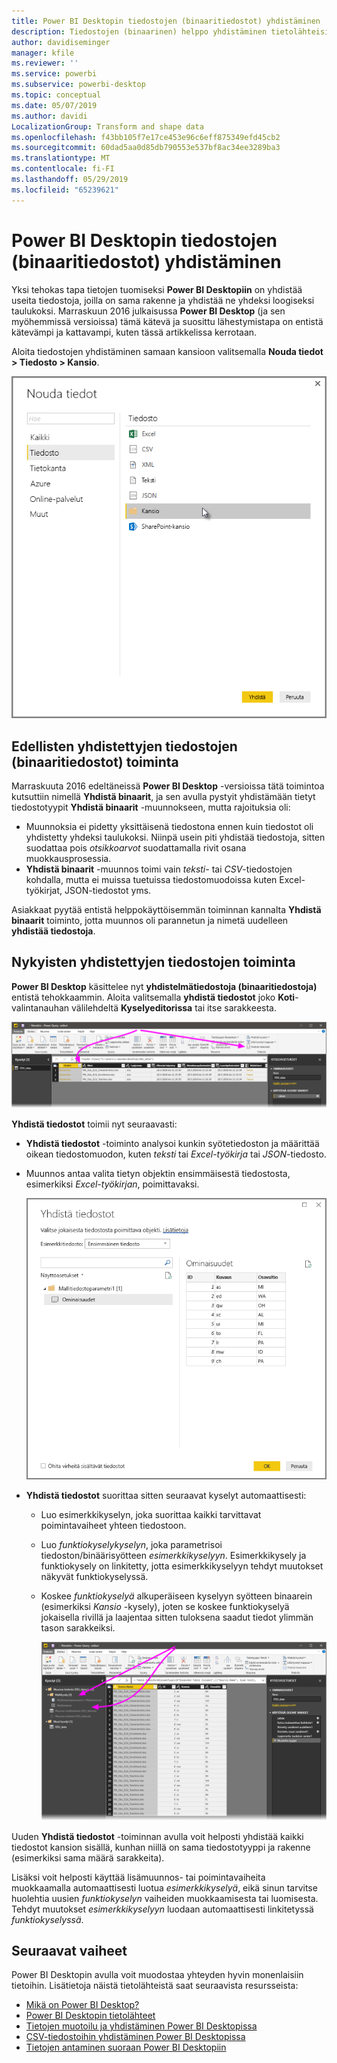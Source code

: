 ```yaml
---
title: Power BI Desktopin tiedostojen (binaaritiedostot) yhdistäminen
description: Tiedostojen (binaarinen) helppo yhdistäminen tietolähteisiin Power BI Desktopissa
author: davidiseminger
manager: kfile
ms.reviewer: ''
ms.service: powerbi
ms.subservice: powerbi-desktop
ms.topic: conceptual
ms.date: 05/07/2019
ms.author: davidi
LocalizationGroup: Transform and shape data
ms.openlocfilehash: f43bb105f7e17ce453e96c6eff875349efd45cb2
ms.sourcegitcommit: 60dad5aa0d85db790553e537bf8ac34ee3289ba3
ms.translationtype: MT
ms.contentlocale: fi-FI
ms.lasthandoff: 05/29/2019
ms.locfileid: "65239621"
---
```

# <a name="combine-files-binaries-in-power-bi-desktop"></a>Power BI Desktopin tiedostojen (binaaritiedostot) yhdistäminen
Yksi tehokas tapa tietojen tuomiseksi **Power BI Desktopiin** on yhdistää useita tiedostoja, joilla on sama rakenne ja yhdistää ne yhdeksi loogiseksi taulukoksi. Marraskuun 2016 julkaisussa **Power BI Desktop** (ja sen myöhemmissä versioissa) tämä kätevä ja suosittu lähestymistapa on entistä kätevämpi ja kattavampi, kuten tässä artikkelissa kerrotaan.

Aloita tiedostojen yhdistäminen samaan kansioon valitsemalla **Nouda tiedot > Tiedosto > Kansio**.

![](media/desktop-combine-binaries/combine-binaries_1.png)

## <a name="previous-combine-files-binaries-behavior"></a>Edellisten yhdistettyjen tiedostojen (binaaritiedostot) toiminta
Marraskuuta 2016 edeltäneissä **Power BI Desktop** -versioissa tätä toimintoa kutsuttiin nimellä **Yhdistä binaarit**, ja sen avulla pystyit yhdistämään tietyt tiedostotyypit **Yhdistä binaarit** -muunnokseen, mutta rajoituksia oli:

* Muunnoksia ei pidetty yksittäisenä tiedostona ennen kuin tiedostot oli yhdistetty yhdeksi taulukoksi. Niinpä usein piti yhdistää tiedostoja, sitten suodattaa pois *otsikkoarvot* suodattamalla rivit osana muokkausprosessia.
* **Yhdistä binaarit** -muunnos toimi vain *teksti-* tai *CSV*-tiedostojen kohdalla, mutta ei muissa tuetuissa tiedostomuodoissa kuten Excel-työkirjat, JSON-tiedostot yms.

Asiakkaat pyytää entistä helppokäyttöisemmän toiminnan kannalta **Yhdistä binaarit** toiminto, jotta muunnos oli parannetun ja nimetä uudelleen **yhdistää tiedostoja**.

## <a name="current-combine-files-behavior"></a>Nykyisten yhdistettyjen tiedostojen toiminta
**Power BI Desktop** käsittelee nyt **yhdistelmätiedostoja (binaaritiedostoja)** entistä tehokkaammin. Aloita valitsemalla **yhdistä tiedostot** joko **Koti**-valintanauhan välilehdeltä **Kyselyeditorissa** tai itse sarakkeesta.

![](media/desktop-combine-binaries/combine-binaries_2a.png)

**Yhdistä tiedostot** toimii nyt seuraavasti:

* **Yhdistä tiedostot** -toiminto analysoi kunkin syötetiedoston ja määrittää oikean tiedostomuodon, kuten *teksti* tai *Excel-työkirja* tai *JSON*-tiedosto.
* Muunnos antaa valita tietyn objektin ensimmäisestä tiedostosta, esimerkiksi *Excel-työkirjan*, poimittavaksi.
  
  ![](media/desktop-combine-binaries/combine-binaries_3.png)
* **Yhdistä tiedostot** suorittaa sitten seuraavat kyselyt automaattisesti:
  
  * Luo esimerkkikyselyn, joka suorittaa kaikki tarvittavat poimintavaiheet yhteen tiedostoon.
  * Luo *funktiokyselykyselyn*, joka parametrisoi tiedoston/binäärisyötteen *esimerkkikyselyyn*. Esimerkkikysely ja funktiokysely on linkitetty, jotta esimerkkikyselyyn tehdyt muutokset näkyvät funktiokyselyssä.
  * Koskee *funktiokyselyä* alkuperäiseen kyselyyn syötteen binaarein (esimerkiksi *Kansio* -kysely), joten se koskee funktiokyselyä jokaisella rivillä ja laajentaa sitten tuloksena saadut tiedot ylimmän tason sarakkeiksi.
    
    ![](media/desktop-combine-binaries/combine-binaries_4.png)

Uuden **Yhdistä tiedostot** -toiminnan avulla voit helposti yhdistää kaikki tiedostot kansion sisällä, kunhan niillä on sama tiedostotyyppi ja rakenne (esimerkiksi sama määrä sarakkeita).

Lisäksi voit helposti käyttää lisämuunnos- tai poimintavaiheita muokkaamalla automaattisesti luotua *esimerkkikyselyä*, eikä sinun tarvitse huolehtia uusien *funktiokyselyn* vaiheiden muokkaamisesta tai luomisesta. Tehdyt muutokset *esimerkkikyselyyn* luodaan automaattisesti linkitetyssä *funktiokyselyssä*.

## <a name="next-steps"></a>Seuraavat vaiheet
Power BI Desktopin avulla voit muodostaa yhteyden hyvin monenlaisiin tietoihin. Lisätietoja näistä tietolähteistä saat seuraavista resursseista:

* [Mikä on Power BI Desktop?](desktop-what-is-desktop.md)
* [Power BI Desktopin tietolähteet](desktop-data-sources.md)
* [Tietojen muotoilu ja yhdistäminen Power BI Desktopissa](desktop-shape-and-combine-data.md)
* [CSV-tiedostoihin yhdistäminen Power BI Desktopissa](desktop-connect-csv.md)   
* [Tietojen antaminen suoraan Power BI Desktopiin](desktop-enter-data-directly-into-desktop.md)   

